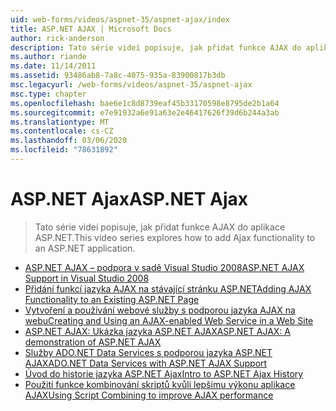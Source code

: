 ```yaml
---
uid: web-forms/videos/aspnet-35/aspnet-ajax/index
title: ASP.NET AJAX | Microsoft Docs
author: rick-anderson
description: Tato série videí popisuje, jak přidat funkce AJAX do aplikace ASP.NET.
ms.author: riande
ms.date: 11/14/2011
ms.assetid: 93486ab8-7a8c-4075-935a-83900817b3db
msc.legacyurl: /web-forms/videos/aspnet-35/aspnet-ajax
msc.type: chapter
ms.openlocfilehash: bae6e1c8d8739eaf45b33170598e8795de2b1a64
ms.sourcegitcommit: e7e91932a6e91a63e2e46417626f39d6b244a3ab
ms.translationtype: MT
ms.contentlocale: cs-CZ
ms.lasthandoff: 03/06/2020
ms.locfileid: "78631892"
---
```

# <a name="aspnet-ajax"></a><span data-ttu-id="0b334-103">ASP.NET Ajax</span><span class="sxs-lookup"><span data-stu-id="0b334-103">ASP.NET Ajax</span></span>

> <span data-ttu-id="0b334-104">Tato série videí popisuje, jak přidat funkce AJAX do aplikace ASP.NET.</span><span class="sxs-lookup"><span data-stu-id="0b334-104">This video series explores how to add Ajax functionality to an ASP.NET application.</span></span>

- [<span data-ttu-id="0b334-105">ASP.NET AJAX – podpora v sadě Visual Studio 2008</span><span class="sxs-lookup"><span data-stu-id="0b334-105">ASP.NET AJAX Support in Visual Studio 2008</span></span>](aspnet-ajax-support-in-visual-studio-2008.md)
- [<span data-ttu-id="0b334-106">Přidání funkcí jazyka AJAX na stávající stránku ASP.NET</span><span class="sxs-lookup"><span data-stu-id="0b334-106">Adding AJAX Functionality to an Existing ASP.NET Page</span></span>](adding-ajax-functionality-to-an-existing-aspnet-page.md)
- [<span data-ttu-id="0b334-107">Vytvoření a používání webové služby s podporou jazyka AJAX na webu</span><span class="sxs-lookup"><span data-stu-id="0b334-107">Creating and Using an AJAX-enabled Web Service in a Web Site</span></span>](creating-and-using-an-ajax-enabled-web-service-in-a-web-site.md)
- [<span data-ttu-id="0b334-108">ASP.NET AJAX: Ukázka jazyka ASP.NET AJAX</span><span class="sxs-lookup"><span data-stu-id="0b334-108">ASP.NET AJAX: A demonstration of ASP.NET AJAX</span></span>](aspnet-ajax-a-demonstration-of-aspnet-ajax.md)
- [<span data-ttu-id="0b334-109">Služby ADO.NET Data Services s podporou jazyka ASP.NET AJAX</span><span class="sxs-lookup"><span data-stu-id="0b334-109">ADO.NET Data Services with ASP.NET AJAX Support</span></span>](adonet-data-services-with-aspnet-ajax-support.md)
- [<span data-ttu-id="0b334-110">Úvod do historie jazyka ASP.NET Ajax</span><span class="sxs-lookup"><span data-stu-id="0b334-110">Intro to ASP.NET Ajax History</span></span>](introduction-to-aspnet-ajax-history.md)
- [<span data-ttu-id="0b334-111">Použití funkce kombinování skriptů kvůli lepšímu výkonu aplikace AJAX</span><span class="sxs-lookup"><span data-stu-id="0b334-111">Using Script Combining to improve AJAX performance</span></span>](using-script-combining-to-improve-ajax-performance.md)
